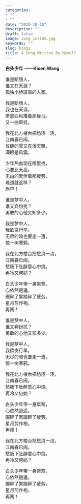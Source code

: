 ```yaml
---
categories:
- ""
- ""
date: "2020-10-18"
description: ""
draft: false
image: song_inside.jpg
keywords: ""
slug: blog2
title: A Song Written By Myself
---
```


**白头少年**
**——Kisen Wang**

谁是断肠人，\
谁又在天涯？\
孤独小桥斑驳的人家。
 
我是断肠人，\
我也在天涯。\
萧瑟西风推着那瘦马。\
又一曲牵挂。

我在北方楼台把愁浇一浇，\
江南春已闹。\
放肆的雪又在漫天飘，\
满眼是风霜。

少年热血现在哪里找，\
心要比天高。\
无由的累伴着那疲劳，\
难道就这样？\
尚早！

谁是梦中人，\
谁又弃纷扰？\
勇敢的心他又知多少。

我是梦中人，\
我欲贪行早。\
无尽的暗也要走一遭，\
惊一树寒鸦。

我在北方楼台把愁浇一浇，\
江南春已闹。\
愁肠下肚醉意心中烧。\
再冷又何妨？

白头少年带一身桀骜，\
心依然逍遥。\
碾碎了累踏碎了疲劳，\
星月剪作袍。\
再闯！

谁是梦中人，\
谁又弃纷扰？\
勇敢的心他又知多少。

我是梦中人，\
我欲贪行早。\
无尽的暗也要走一遭，\
惊一树寒鸦。

我在北方楼台把愁浇一浇，\
江南春已闹。\
愁肠下肚醉意心中烧。\
再冷又何妨？

白头少年带一身桀骜，\
心依然逍遥。\
碾碎了累踏碎了疲劳，\
星月剪作袍。\
再闯！

我在北方楼台把愁浇一浇，\
江南春已闹。\
愁肠下肚醉意心中烧。\
再冷又何妨？

白头少年带一身桀骜，\
心依然逍遥。\
碾碎了累踏碎了疲劳，\
星月剪作袍。\
再闯！
